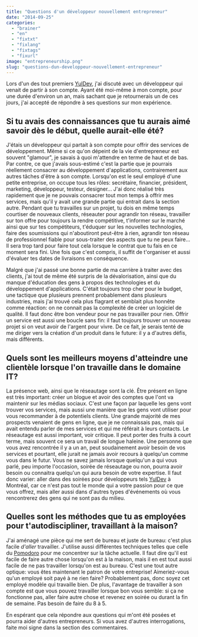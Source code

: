 ```yaml
---
title: "Questions d'un développeur nouvellement entrepreneur"
date: "2014-09-25"
categories: 
  - "brainer"
  - "en"
  - "fixtxt"
  - "fixlang"
  - "fixtags"
  - "fixurl"
image: "entrepreneurship.png"
slug: "questions-dun-developpeur-nouvellement-entrepreneur"
---
```


Lors d'un des tout premiers [YulDev](https://www.meetup.com/YulDev/ "Site Web du YulDev"), j'ai discuté avec un développeur qui venait de partir à son compte. Ayant été moi-même à mon compte, pour une durée d'environ un an, mais sachant que je retournerais un de ces jours, j'ai accepté de répondre à ses questions sur mon expérience.

## Si tu avais des connaissances que tu aurais aimé savoir dès le début, quelle aurait-elle été?

J'étais un développeur qui partait à son compte pour offrir des services de développement. Même si ce qu'on dépeint de la vie d'entrepreneur est souvent "glamour", je savais à quoi m'attendre en terme de haut et de bas. Par contre, ce que j'avais sous-estimé c'est la partie que je pourrais réellement consacrer au développement d'applications, contrairement aux autres tâches d'être à son compte. Lorsqu'on est le seul employé d'une petite entreprise, on occupe tous les rôles: secrétaire, financier, président, marketing, développeur, testeur, designer... J'ai donc réalisé très rapidement que je ne pouvais consacrer tout mon temps à offrir mes services, mais qu'il y avait une grande partie qui entrait dans la section autre. Pendant que tu travailles sur un projet, tu dois en même temps courtiser de nouveaux clients, réseauter pour agrandir ton réseau, travailler sur ton offre pour toujours la rendre compétitive, t'informer sur le marché ainsi que sur tes compétiteurs, t'éduquer sur les nouvelles technologies, faire des soumissions qui n'aboutiront peut-être à rien, agrandir ton réseau de professionnel fiable pour sous-traiter des aspects que tu ne peux faire... Il sera trop tard pour faire tout cela lorsque le contrat que tu fais en ce moment sera fini. Une fois que c'est compris, il suffit de t'organiser et aussi d'évaluer tes dates de livraisons en conséquence.

Malgré que j'ai passé une bonne partie de ma carrière à traiter avec des clients, j'ai tout de même été surpris de la dévalorisation, ainsi que du manque d'éducation des gens à propos des technologies et du développement d'applications. C'était toujours trop cher pour le budget, une tactique que plusieurs prennent probablement dans plusieurs industries, mais j'ai trouvé cela plus flagrant et semblait plus honnête comme réaction: on ne connait pas la complexité de créer un logiciel de qualité. Il faut donc être bon vendeur pour ne pas travailler pour rien. Offrir un service est aussi une boucle sans fin: il faut toujours trouver un nouveau projet si on veut avoir de l'argent pour vivre. De ce fait, je serais tenté de me diriger vers la création d'un produit dans le future: il y a d'autres défis, mais différents.

## Quels sont les meilleurs moyens d'atteindre une clientèle lorsque l'on travaille dans le domaine IT?

La présence web, ainsi que le réseautage sont la clé. Être présent en ligne est très important: créer un blogue et avoir des comptes que l'ont va maintenir sur les médias sociaux. C'est une façon par laquelle les gens vont trouver vos services, mais aussi une manière que les gens vont utiliser pour vous recommander à de potentiels clients. Une grande majorité de mes prospects venaient de gens en ligne, que je ne connaissais pas, mais qui avait entendu parler de mes services et qui me référait à leurs contacts. Le réseautage est aussi important, voir critique. Il peut porter des fruits à court terme, mais souvent ce sera un travail de longue haleine. Une personne que vous avez rencontrée il y a un an, peut soudainement avoir besoin de vos services et pourtant, elle jurait ne jamais avoir recours à quelqu'un comme vous dans le futur. Vous ne savez jamais lorsque quelqu'un a qui vous parlé, peu importe l'occasion, soirée de réseautage ou non, pourra avoir besoin ou connaitra quelqu'un qui aura besoin de votre expertise. Il faut donc varier: aller dans des soirées pour développeurs tels [YulDev](https://www.meetup.com/YulDev/ "Site Web du YulDev") à Montréal, car ce n'est pas tout le monde qui a votre passion pour ce que vous offrez, mais aller aussi dans d'autres types d'événements où vous rencontrerez des gens qui ne sont pas du milieu.

## Quelles sont les méthodes que tu as employées pour t'autodiscipliner, travaillant à la maison?

J'ai aménagé une pièce qui me sert de bureau et juste de bureau: c'est plus facile _d'aller_ travailler. J'utilise aussi différentes techniques telles que celle du [Pomodoro](https://pomodorotechnique.com/ "Pomodoro Technique") pour me concentrer sur la tâche actuelle. Il faut dire qu'il est facile de faire autre chose lorsqu'on est à la maison, mais il en est tout aussi facile de ne pas travailler lorsqu'on est au bureau. C'est une tout autre optique: vous êtes maintenant le patron de votre entreprise! Aimeriez-vous qu'un employé soit payé à ne rien faire? Probablement pas, donc soyez cet employé modèle qui travaille bien. De plus, l'avantage de travailler à son compte est que vous pouvez travailler lorsque bon vous semble: si ça ne fonctionne pas, aller faire autre chose et revenez en soirée ou durant la fin de semaine. Pas besoin de faire du 8 à 5.

En espérant que cela répondre aux questions qui m'ont été posées et pourra aider d'autres entrepreneurs. Si vous avez d'autres interrogations, faite moi signe dans la section des commentaires.
